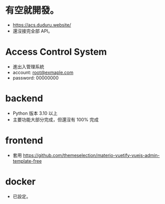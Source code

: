 # 有空就開發。
- https://acs.duduru.website/
- 還沒接完全部 API。

# Access Control System
- 進出入管理系統
- account: root@exmaple.com
- password: 00000000



# backend

- Python 版本 3.10 以上
- 主要功能大部分完成，但還沒有 100% 完成

# frontend

- 套用 https://github.com/themeselection/materio-vuetify-vuejs-admin-template-free

# docker

- 已設定。

